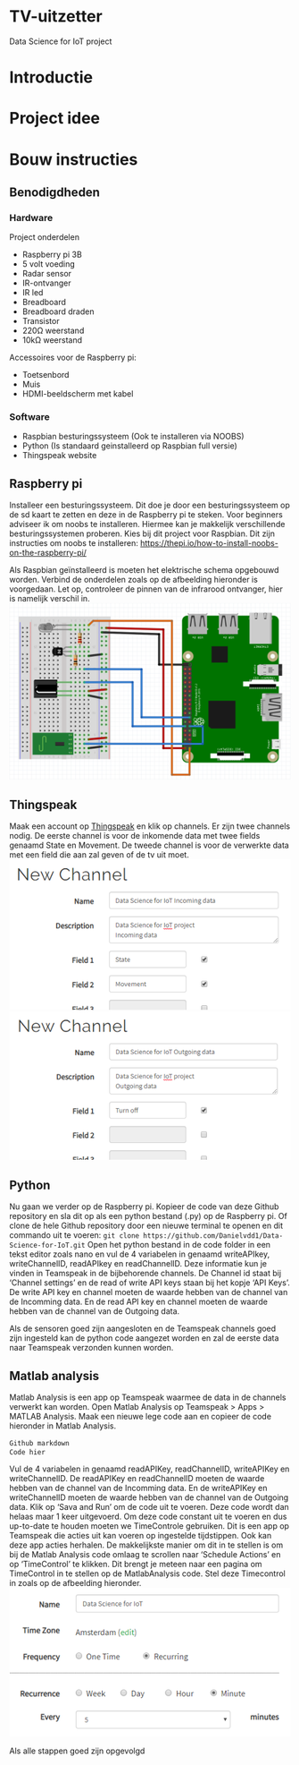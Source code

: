 # TV-uitzetter
Data Science for IoT project



# Introductie



# Project idee



# Bouw instructies
## Benodigdheden
### Hardware
Project onderdelen
* Raspberry pi 3B
* 5 volt voeding
* Radar sensor
* IR-ontvanger
* IR led
* Breadboard
* Breadboard draden
* Transistor
* 220Ω weerstand
* 10kΩ weerstand

Accessoires voor de Raspberry pi:
* Toetsenbord
* Muis
* HDMI-beeldscherm met kabel

### Software
* Raspbian besturingssysteem (Ook te installeren via NOOBS)
* Python (Is standaard geinstalleerd op Raspbian full versie)
* Thingspeak website


## Raspberry pi
Installeer een besturingssysteem. Dit doe je door een besturingssysteem op de sd kaart te zetten en deze in de Raspberry pi te steken.
Voor beginners adviseer ik om noobs te installeren. Hiermee kan je makkelijk verschillende besturingssystemen proberen. Kies bij dit project voor Raspbian.
Dit zijn instructies om noobs te installeren: https://thepi.io/how-to-install-noobs-on-the-raspberry-pi/

Als Raspbian geïnstalleerd is moeten het elektrische schema opgebouwd worden. Verbind de onderdelen zoals op de afbeelding hieronder is voorgedaan. Let op, controleer de pinnen van de infrarood ontvanger, hier is namelijk verschil in.
![Circuit](/Assets/Circuit.png)

## Thingspeak
Maak een account op [Thingspeak](https://thingspeak.com/) en klik op channels. Er zijn twee channels nodig. De eerste channel is voor de inkomende data met twee fields genaamd State en Movement. De tweede channel is voor de verwerkte data met een field die aan zal geven of de tv uit moet.  
![Channel1](/Assets/Channel1.png)
![Channel2](/Assets/Channel2.png)

## Python
Nu gaan we verder op de Raspberry pi. Kopieer de code van deze Github repository en sla dit op als een python bestand (.py) op de Raspberry pi. Of clone de hele Github repository door een nieuwe terminal te openen en dit commando uit te voeren: `git clone https://github.com/Danielvdd1/Data-Science-for-IoT.git`
Open het python bestand in de code folder in een tekst editor zoals nano en vul de 4 variabelen in genaamd writeAPIkey, writeChannelID, readAPIkey en readChannelID. Deze informatie kun je vinden in Teamspeak in de bijbehorende channels. De Channel id staat bij ‘Channel settings’ en de read of write API keys staan bij het kopje ‘API Keys’.
De write API key en channel moeten de waarde hebben van de channel van de Incomming data. En de read API key en channel moeten de waarde hebben van de channel van de Outgoing data.

Als de sensoren goed zijn aangesloten en de Teamspeak channels goed zijn ingesteld kan de python code aangezet worden en zal de eerste data naar Teamspeak verzonden kunnen worden.

## Matlab analysis
Matlab Analysis is een app op Teamspeak waarmee de data in de channels verwerkt kan worden. Open Matlab Analysis op Teamspeak > Apps > MATLAB Analysis. Maak een nieuwe lege code aan en copieer de code hieronder in Matlab Analysis.
```lang-matlab
Github markdown
Code hier
```
Vul de 4 variabelen in genaamd readAPIKey, readChannelID, writeAPIKey en writeChannelID.
De readAPIKey en readChannelID moeten de waarde hebben van de channel van de Incomming data. En de writeAPIKey en writeChannelID moeten de waarde hebben van de channel van de Outgoing data.
Klik op ‘Sava and Run’ om de code uit te voeren. Deze code wordt dan helaas maar 1 keer uitgevoerd. Om deze code constant uit te voeren en dus up-to-date te houden moeten we TimeControle gebruiken. Dit is een app op Teamspeak die acties uit kan voeren op ingestelde tijdstippen. Ook kan deze app acties herhalen.
De makkelijkste manier om dit in te stellen is om bij de Matlab Analysis code omlaag te scrollen naar ‘Schedule Actions’ en op ‘TimeControl’ te klikken. Dit brengt je meteen naar een pagina om TimeControl in te stellen op de MatlabAnalysis code.
Stel deze Timecontrol in zoals op de afbeelding hieronder.
![TimeControl](/Assets/TimeControl.png)

Als alle stappen goed zijn opgevolgd 
